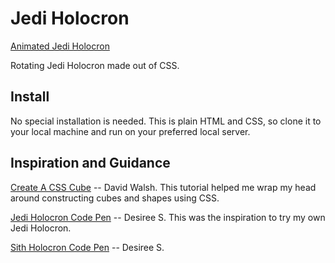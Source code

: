 # Jedi Holocron

[Animated Jedi Holocron](https://elizawmeeks.github.io/Jedi-Holocron/)

Rotating Jedi Holocron made out of CSS.

## Install

No special installation is needed. This is plain HTML and CSS, so clone it to your local machine and run on your preferred local server.

## Inspiration and Guidance

[Create A CSS Cube](https://davidwalsh.name/css-cube) -- David Walsh. This tutorial helped me wrap my head around constructing cubes and shapes using CSS.

[Jedi Holocron Code Pen](https://codepen.io/shorelle/pen/rybxRg) -- Desiree S. This was the inspiration to try my own Jedi Holocron.

[Sith Holocron Code Pen](https://codepen.io/shorelle/pen/QpXNpm) -- Desiree S.
